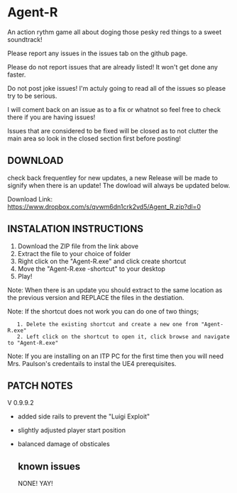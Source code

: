 # Agent-R

An action rythm game all about doging those pesky red things to a sweet soundtrack!

Please report any issues in the issues tab on the github page.

Please do not report issues that are already listed! It won't get done any faster.

Do not post joke issues! I'm actuly going to read all of the issues so please try to be serious.

I will coment back on an issue as to a fix or whatnot so feel free to check there if you are having issues!

Issues that are considered to be fixed will be closed as to not clutter the main area so look in the closed section first before posting!

DOWNLOAD
--------
check back frequentley for new updates, a new Release will be made to signify when there is an update!
  The dowload will always be updated below.
  
Download Link:
 https://www.dropbox.com/s/qvwm6dn1crk2vd5/Agent_R.zip?dl=0
  
INSTALATION INSTRUCTIONS
------------------------
1. Download the ZIP file from the link above
2. Extract the file to your choice of folder
3. Right click on the "Agent-R.exe" and click create shortcut
3. Move the "Agent-R.exe -shortcut" to your desktop
4. Play!

 Note: When there is an update you should extract to the same location as the previous version and REPLACE the files in the destiation.
 
 Note: If the shortcut does not work you can do one of two things;
 
       1. Delete the existing shortcut and create a new one from "Agent-R.exe"
       2. Left click on the shortcut to open it, click browse and navigate to "Agent-R.exe"
       
 Note: If you are installing on an ITP PC for the first time then you will need Mrs. Paulson's credentails to instal the UE4 prerequisites.
 
 PATCH NOTES
 -----------
 V 0.9.9.2
      
- added side rails to prevent the "Luigi Exploit"
- slightly adjusted player start position
- balanced damage of obsticales
  
  known issues
  ------------
  
  NONE! YAY!
   
